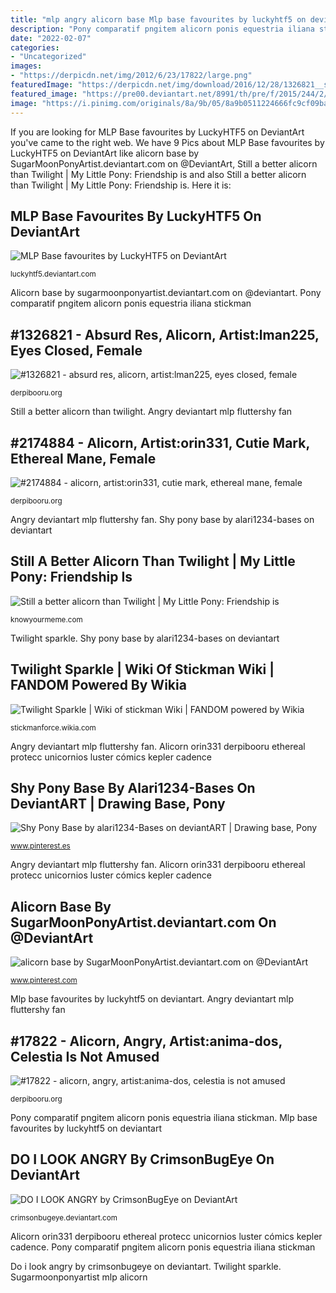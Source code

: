 ```yaml
---
title: "mlp angry alicorn base Mlp base favourites by luckyhtf5 on deviantart"
description: "Pony comparatif pngitem alicorn ponis equestria iliana stickman"
date: "2022-02-07"
categories:
- "Uncategorized"
images:
- "https://derpicdn.net/img/2012/6/23/17822/large.png"
featuredImage: "https://derpicdn.net/img/download/2016/12/28/1326821__safe_artist-colon-lman225_twilight+sparkle_absurd+res_alicorn_eyes+closed_female_folded+wings_mare_pony_simple+background_solo_transparent+bac.png"
featured_image: "https://pre00.deviantart.net/8991/th/pre/f/2015/244/2/b/do_i_look_angry_by_crimsonbugeye-d981ju0.png"
image: "https://i.pinimg.com/originals/8a/9b/05/8a9b0511224666fc9cf09ba081b0708d.jpg"
---
```


If you are looking for MLP Base favourites by LuckyHTF5 on DeviantArt you've came to the right web. We have 9 Pics about MLP Base favourites by LuckyHTF5 on DeviantArt like alicorn base by SugarMoonPonyArtist.deviantart.com on @DeviantArt, Still a better alicorn than Twilight | My Little Pony: Friendship is and also Still a better alicorn than Twilight | My Little Pony: Friendship is. Here it is:

## MLP Base Favourites By LuckyHTF5 On DeviantArt

![MLP Base favourites by LuckyHTF5 on DeviantArt](https://orig00.deviantart.net/3bde/f/2013/309/1/7/two_sides___base_by_love_jar-d6t636w.png "Alicorn mac mlp pony alicorns twilight magic silver deviantart friendship better still than male applejack arcus lining wind ruined fim")

<small>luckyhtf5.deviantart.com</small>

Alicorn base by sugarmoonponyartist.deviantart.com on @deviantart. Pony comparatif pngitem alicorn ponis equestria iliana stickman

## #1326821 - Absurd Res, Alicorn, Artist:lman225, Eyes Closed, Female

![#1326821 - absurd res, alicorn, artist:lman225, eyes closed, female](https://derpicdn.net/img/download/2016/12/28/1326821__safe_artist-colon-lman225_twilight+sparkle_absurd+res_alicorn_eyes+closed_female_folded+wings_mare_pony_simple+background_solo_transparent+bac.png "Angry deviantart mlp fluttershy fan")

<small>derpibooru.org</small>

Still a better alicorn than twilight. Angry deviantart mlp fluttershy fan

## #2174884 - Alicorn, Artist:orin331, Cutie Mark, Ethereal Mane, Female

![#2174884 - alicorn, artist:orin331, cutie mark, ethereal mane, female](https://derpicdn.net/img/2019/10/20/2174884/large.png "Pony comparatif pngitem alicorn ponis equestria iliana stickman")

<small>derpibooru.org</small>

Angry deviantart mlp fluttershy fan. Shy pony base by alari1234-bases on deviantart

## Still A Better Alicorn Than Twilight | My Little Pony: Friendship Is

![Still a better alicorn than Twilight | My Little Pony: Friendship is](http://i1.kym-cdn.com/photos/images/facebook/000/497/511/45a.jpg "Alicorn mac mlp pony alicorns twilight magic silver deviantart friendship better still than male applejack arcus lining wind ruined fim")

<small>knowyourmeme.com</small>

Twilight sparkle. Shy pony base by alari1234-bases on deviantart

## Twilight Sparkle | Wiki Of Stickman Wiki | FANDOM Powered By Wikia

![Twilight Sparkle | Wiki of stickman Wiki | FANDOM powered by Wikia](https://vignette.wikia.nocookie.net/wiki-of-stickman/images/9/9b/Just_an_alicorn_by_blueathombomb_d661dv8_by_rainbowdashfan200-d8y2w2l.png/revision/latest?cb=20151006223712 "Do i look angry by crimsonbugeye on deviantart")

<small>stickmanforce.wikia.com</small>

Angry deviantart mlp fluttershy fan. Alicorn orin331 derpibooru ethereal protecc unicornios luster cómics kepler cadence

## Shy Pony Base By Alari1234-Bases On DeviantART | Drawing Base, Pony

![Shy Pony Base by alari1234-Bases on deviantART | Drawing base, Pony](https://i.pinimg.com/originals/8a/9b/05/8a9b0511224666fc9cf09ba081b0708d.jpg "Shy pony base by alari1234-bases on deviantart")

<small>www.pinterest.es</small>

Angry deviantart mlp fluttershy fan. Alicorn orin331 derpibooru ethereal protecc unicornios luster cómics kepler cadence

## Alicorn Base By SugarMoonPonyArtist.deviantart.com On @DeviantArt

![alicorn base by SugarMoonPonyArtist.deviantart.com on @DeviantArt](https://i.pinimg.com/originals/a1/fc/8e/a1fc8e4b18e6f9904ace1b2f42938926.png "Alicorn mac mlp pony alicorns twilight magic silver deviantart friendship better still than male applejack arcus lining wind ruined fim")

<small>www.pinterest.com</small>

Mlp base favourites by luckyhtf5 on deviantart. Angry deviantart mlp fluttershy fan

## #17822 - Alicorn, Angry, Artist:anima-dos, Celestia Is Not Amused

![#17822 - alicorn, angry, artist:anima-dos, celestia is not amused](https://derpicdn.net/img/2012/6/23/17822/large.png "Still a better alicorn than twilight")

<small>derpibooru.org</small>

Pony comparatif pngitem alicorn ponis equestria iliana stickman. Mlp base favourites by luckyhtf5 on deviantart

## DO I LOOK ANGRY By CrimsonBugEye On DeviantArt

![DO I LOOK ANGRY by CrimsonBugEye on DeviantArt](https://pre00.deviantart.net/8991/th/pre/f/2015/244/2/b/do_i_look_angry_by_crimsonbugeye-d981ju0.png "Angry deviantart mlp fluttershy fan")

<small>crimsonbugeye.deviantart.com</small>

Alicorn orin331 derpibooru ethereal protecc unicornios luster cómics kepler cadence. Pony comparatif pngitem alicorn ponis equestria iliana stickman

Do i look angry by crimsonbugeye on deviantart. Twilight sparkle. Sugarmoonponyartist mlp alicorn
